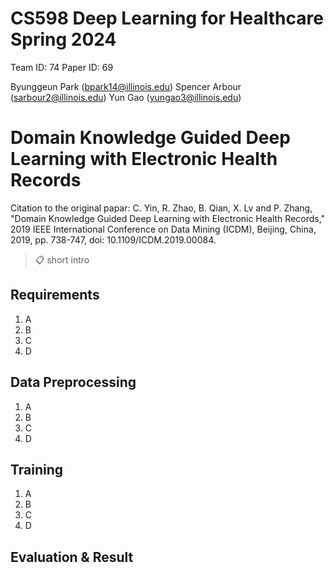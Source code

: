 # CS598 Deep Learning for Healthcare Spring 2024
Team ID: 74
Paper ID: 69 

Byunggeun Park (bpark14@illinois.edu)
Spencer Arbour (sarbour2@illinois.edu)
Yun Gao (yungao3@illinois.edu)


# Domain Knowledge Guided Deep Learning with Electronic Health Records 

Citation to the original papar: C. Yin, R. Zhao, B. Qian, X. Lv and P. Zhang, "Domain Knowledge Guided Deep Learning with Electronic Health Records," 2019 IEEE International Conference on Data Mining (ICDM), Beijing, China, 2019, pp. 738-747, doi: 10.1109/ICDM.2019.00084.
>📋 short intro


## Requirements 

1. A
2. B
3. C
4. D


## Data Preprocessing 

1. A
2. B
3. C
4. D

## Training 

1. A
2. B
3. C
4. D

## Evaluation & Result

